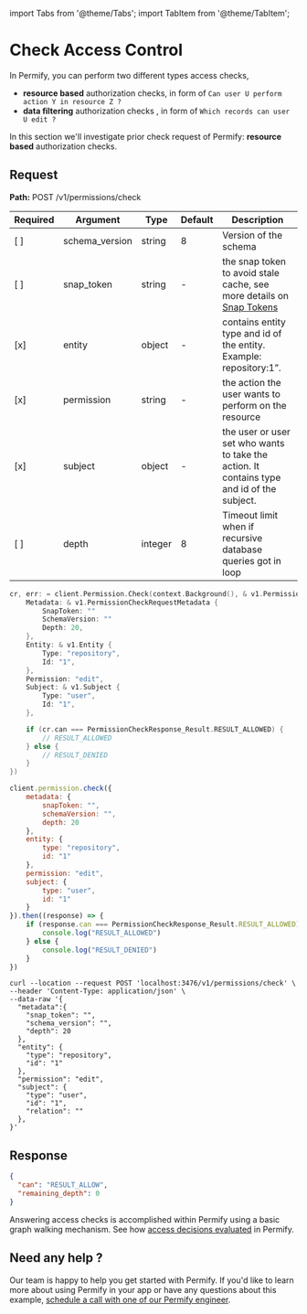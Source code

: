 import Tabs from '@theme/Tabs';
import TabItem from '@theme/TabItem';

# Check Access Control

In Permify, you can perform two different types access checks,

- **resource based** authorization checks, in form of `Can user U perform action Y in resource Z ?`
- **data filtering** authorization checks , in form of `Which records can user U edit ?`

In this section we'll investigate prior check request of Permify: **resource based** authorization checks. <!-- You can find subject based access checks in [data filtering] section. -->

## Request

**Path:** POST /v1/permissions/check

| Required | Argument | Type | Default | Description |
|----------|----------|---------|---------|-------------------------------------------------------------------------------------------|
| [ ]   | schema_version | string | 8 | Version of the schema |
| [ ]   | snap_token | string | - | the snap token to avoid stale cache, see more details on [Snap Tokens](/docs/reference/snap-tokens) |
| [x]   | entity | object | - | contains entity type and id of the entity. Example: repository:1”.
| [x]   | permission | string | - | the action the user wants to perform on the resource |
| [x]   | subject | object | - | the user or user set who wants to take the action. It contains type and id of the subject.  |
| [ ]   | depth | integer | 8 | Timeout limit when if recursive database queries got in loop|


<Tabs>
<TabItem value="go" label="Go">

```go
cr, err: = client.Permission.Check(context.Background(), & v1.PermissionCheckRequest {
    Metadata: & v1.PermissionCheckRequestMetadata {
        SnapToken: ""
        SchemaVersion: ""
        Depth: 20,
    },
    Entity: & v1.Entity {
        Type: "repository",
        Id: "1",
    },
    Permission: "edit",
    Subject: & v1.Subject {
        Type: "user",
        Id: "1",
    },

    if (cr.can === PermissionCheckResponse_Result.RESULT_ALLOWED) {
        // RESULT_ALLOWED
    } else {
        // RESULT_DENIED
    }
})
```

</TabItem>
<TabItem value="node" label="Node">

```javascript
client.permission.check({
    metadata: {
        snapToken: "",
        schemaVersion: "",
        depth: 20
    },
    entity: {
        type: "repository",
        id: "1"
    },
    permission: "edit",
    subject: {
        type: "user",
        id: "1"
    }
}).then((response) => {
    if (response.can === PermissionCheckResponse_Result.RESULT_ALLOWED) {
        console.log("RESULT_ALLOWED")
    } else {
        console.log("RESULT_DENIED")
    }
})
```

</TabItem>
<TabItem value="curl" label="cURL">

```curl
curl --location --request POST 'localhost:3476/v1/permissions/check' \
--header 'Content-Type: application/json' \
--data-raw '{
  "metadata":{
    "snap_token": "",
    "schema_version": "",
    "depth": 20
  },
  "entity": {
    "type": "repository",
    "id": "1"
  },
  "permission": "edit",
  "subject": {
    "type": "user",
    "id": "1",
    "relation": ""
  },
}'
```
</TabItem>
</Tabs>

## Response

```json
{
  "can": "RESULT_ALLOW",
  "remaining_depth": 0
}
```

Answering access checks is accomplished within Permify using a basic graph walking mechanism. See how [access decisions evaluated] in Permify. 

[access decisions evaluated]: ../../docs/getting-started/enforcement#how-access-decisions-are-evaluated

## Need any help ?

Our team is happy to help you get started with Permify. If you'd like to learn more about using Permify in your app or have any questions about this example, [schedule a call with one of our Permify engineer](https://meetings-eu1.hubspot.com/ege-aytin/call-with-an-expert).